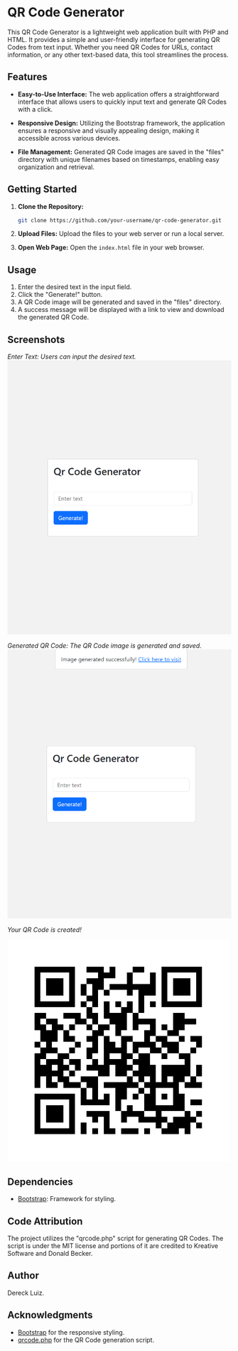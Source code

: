 # QR Code Generator

This QR Code Generator is a lightweight web application built with PHP and HTML. It provides a simple and user-friendly interface for generating QR Codes from text input. Whether you need QR Codes for URLs, contact information, or any other text-based data, this tool streamlines the process.

## Features

- **Easy-to-Use Interface:** The web application offers a straightforward interface that allows users to quickly input text and generate QR Codes with a click.
  
- **Responsive Design:** Utilizing the Bootstrap framework, the application ensures a responsive and visually appealing design, making it accessible across various devices.

- **File Management:** Generated QR Code images are saved in the "files" directory with unique filenames based on timestamps, enabling easy organization and retrieval.

## Getting Started

1. **Clone the Repository:**
    ```bash
    git clone https://github.com/your-username/qr-code-generator.git
    ```

2. **Upload Files:**
    Upload the files to your web server or run a local server.

3. **Open Web Page:**
    Open the `index.html` file in your web browser.

## Usage

1. Enter the desired text in the input field.
2. Click the "Generate!" button.
3. A QR Code image will be generated and saved in the "files" directory.
4. A success message will be displayed with a link to view and download the generated QR Code.

## Screenshots

*Enter Text: Users can input the desired text.*
![Enter Text](src/test(1).PNG)

*Generated QR Code: The QR Code image is generated and saved.*
![Generated QR Code](src/test(3).PNG)

*Your QR Code is created!*

![QR Code image](src/3830e71f131b62767bafa1fa4c453609.png)


## Dependencies

- [Bootstrap](https://getbootstrap.com/): Framework for styling.

## Code Attribution

The project utilizes the "qrcode.php" script for generating QR Codes. The script is under the MIT license and portions of it are credited to Kreative Software and Donald Becker.

## Author

Dereck Luiz.

## Acknowledgments

- [Bootstrap](https://getbootstrap.com/) for the responsive styling.
- [qrcode.php](https://github.com/endroid/qr-code) for the QR Code generation script.
